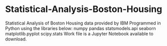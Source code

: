 # Statistical-Analysis-Boston-Housing
Statistical Analysis of Boston Housing data provided by IBM
Programmed in Python using the libraries below:
  numpy
  pandas
  statsmodels.api
  seaborn
  matplotlib.pyplot 
  scipy.stats
Work file is a Jupyter Notebook available to download. 
